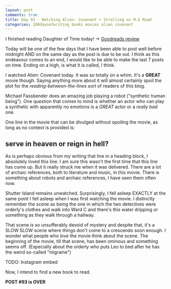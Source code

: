 ```yaml
---
layout: post
comments: true
title: Day 93 - Watching Alien: Covenant + Strolling on M.G Road
categories: 100daysofwriting books movies alien covenant
---
```


I finished reading Daughter of Time today! -> [Goodreads review](TODO)

Today will be one of the few days that I have been able to post well before
midnight AND on the same day as the post is due to be out. I think as this
endeavour comes to an end, I would like to be able to make the last 7 posts on
time. Ending on a high, is what it is called, I think.

I watched Alien: Covenant today. It was so totally on a whim. It's a **GREAT**
movie though. Saying anything more about it will almost certainly spoil the plot
for the _reading-between-the-lines_ sort of readers of this blog.

Michael Fassbender does an amazing job playing a robot ("synthetic human
being"). One question that comes to mind is whether an actor who can play a
synthetic with apparently no emotions is a _GREAT_ actor or a _really bad_ one.

One line in the movie that can be divulged without spoiling the movie, as long
as no context is provided is:

## serve in heaven or reign in hell?

As is perhaps obvious from my writing that line in a heading block, I absolutely
loved this line. I am sure this wasn't the first time that this line has come
up. But it really struck me when it was delivered. There are a lot of archaic
references, both to literature and music, in this movie. There is something
about robots and archaic references, I have seen them often now.

Shutter Island remains unwatched. Surprisingly, I fell asleep EXACTLY at the
same point I fell asleep when I was first watching the movie. I distinctly
remember the scene as being the one in which the two detectives were orderly's
clothes and walk into Ward C and there's this water dripping or something as
they walk through a hallway.

That scene is so unsufferably devoid of mystery and despite that, it's a SLOW
SLOW scene where things don't come to a crescendo soon enough. I wonder what
people who _love_ the movie think about the scene. The beginning of the movie,
till that scene, has been ominous and something seems off. (Especially about the
orderly who puts Leo to bed after he has the weird so-called "migraine")

TODO: Instagram embed

Now, I intend to find a new book to read.

**POST #93 is OVER**

